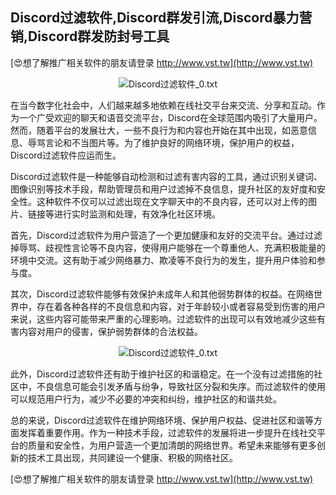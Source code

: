 ## **Discord过滤软件,Discord群发引流,Discord暴力营销,Discord群发防封号工具**

[😍想了解推广相关软件的朋友请登录 http://www.vst.tw](http://www.vst.tw)

 <center><img src="https://vst.tw/MP4/tuiguang/png/8.png" alt="Discord过滤软件_0.txt"></center>

在当今数字化社会中，人们越来越多地依赖在线社交平台来交流、分享和互动。作为一个广受欢迎的聊天和语音交流平台，Discord在全球范围内吸引了大量用户。然而，随着平台的发展壮大，一些不良行为和内容也开始在其中出现，如恶意信息、辱骂言论和不当图片等。为了维护良好的网络环境，保护用户的权益，Discord过滤软件应运而生。

Discord过滤软件是一种能够自动检测和过滤有害内容的工具，通过识别关键词、图像识别等技术手段，帮助管理员和用户过滤掉不良信息，提升社区的友好度和安全性。这种软件不仅可以过滤出现在文字聊天中的不良内容，还可以对上传的图片、链接等进行实时监测和处理，有效净化社区环境。

首先，Discord过滤软件为用户营造了一个更加健康和友好的交流平台。通过过滤掉辱骂、歧视性言论等不良内容，使得用户能够在一个尊重他人、充满积极能量的环境中交流。这有助于减少网络暴力、欺凌等不良行为的发生，提升用户体验和参与度。

其次，Discord过滤软件能够有效保护未成年人和其他弱势群体的权益。在网络世界中，存在着各种各样的不良信息和内容，对于年龄较小或者容易受到伤害的用户来说，这些内容可能带来严重的心理影响。过滤软件的出现可以有效地减少这些有害内容对用户的侵害，保护弱势群体的合法权益。

 <center><img src="https://vst.tw/MP4/tuiguang/png/6.png" alt="Discord过滤软件_0.txt"></center>

此外，Discord过滤软件还有助于维护社区的和谐稳定。在一个没有过滤措施的社区中，不良信息可能会引发矛盾与纷争，导致社区分裂和失序。而过滤软件的使用可以规范用户行为，减少不必要的冲突和纠纷，维护社区的和谐共处。

总的来说，Discord过滤软件在维护网络环境、保护用户权益、促进社区和谐等方面发挥着重要作用。作为一种技术手段，过滤软件的发展将进一步提升在线社交平台的质量和安全性，为用户营造一个更加清朗的网络世界。希望未来能够有更多创新的技术工具出现，共同建设一个健康、积极的网络社区。

[😍想了解推广相关软件的朋友请登录 http://www.vst.tw](http://www.vst.tw)



